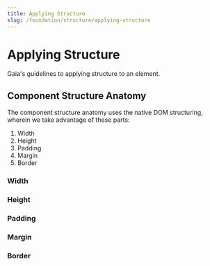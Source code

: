 ```yaml
---
title: Applying Structure
slug: /foundation/structure/applying-structure
---
```

# Applying Structure
Gaia's guidelines to applying structure to an element.

## Component Structure Anatomy
The component structure anatomy uses the native DOM structuring, wherein we take advantage of these parts:

1) Width
2) Height
3) Padding
4) Margin
5) Border

### Width
### Height
### Padding
### Margin
### Border